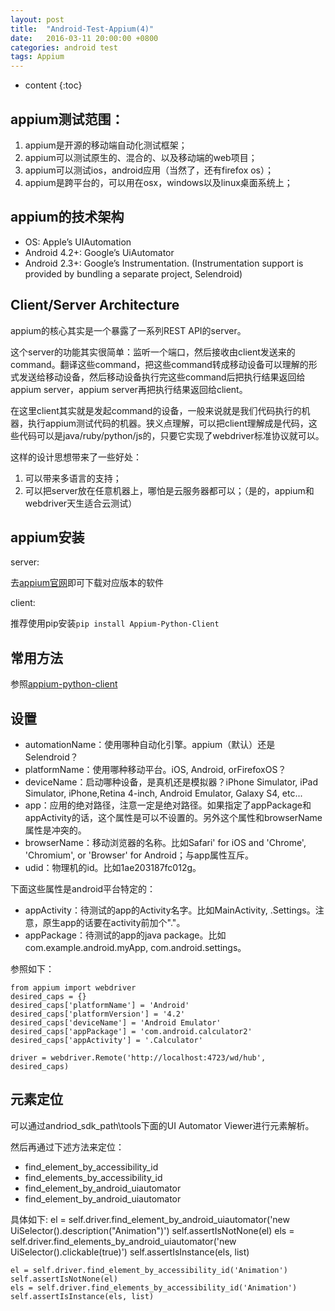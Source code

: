 ```yaml
---
layout: post
title:  "Android-Test-Appium(4)"
date:   2016-03-11 20:00:00 +0800
categories: android test
tags: Appium
---
```

* content
{:toc}

## appium测试范围：

1. appium是开源的移动端自动化测试框架；
2. appium可以测试原生的、混合的、以及移动端的web项目；
3. appium可以测试ios，android应用（当然了，还有firefox os）；
4. appium是跨平台的，可以用在osx，windows以及linux桌面系统上；

## appium的技术架构

* OS: Apple’s UIAutomation
* Android 4.2+: Google’s UiAutomator
* Android 2.3+: Google’s Instrumentation. (Instrumentation support is provided by bundling a separate project, Selendroid)

## Client/Server Architecture

appium的核心其实是一个暴露了一系列REST API的server。

这个server的功能其实很简单：监听一个端口，然后接收由client发送来的command。翻译这些command，把这些command转成移动设备可以理解的形式发送给移动设备，然后移动设备执行完这些command后把执行结果返回给appium server，appium server再把执行结果返回给client。

在这里client其实就是发起command的设备，一般来说就是我们代码执行的机器，执行appium测试代码的机器。狭义点理解，可以把client理解成是代码，这些代码可以是java/ruby/python/js的，只要它实现了webdriver标准协议就可以。

这样的设计思想带来了一些好处：

1. 可以带来多语言的支持；
2. 可以把server放在任意机器上，哪怕是云服务器都可以；（是的，appium和webdriver天生适合云测试）

## appium安装

server:

  去[appium官网](http://appium.io/)即可下载对应版本的软件

client:

  推荐使用pip安装`pip install Appium-Python-Client`

## 常用方法

参照[appium-python-client](https://github.com/appium/python-client)

## 设置

* automationName：使用哪种自动化引擎。appium（默认）还是Selendroid？
* platformName：使用哪种移动平台。iOS, Android, orFirefoxOS？
* deviceName：启动哪种设备，是真机还是模拟器？iPhone Simulator, iPad Simulator, iPhone,Retina 4-inch, Android Emulator, Galaxy S4, etc...
* app：应用的绝对路径，注意一定是绝对路径。如果指定了appPackage和appActivity的话，这个属性是可以不设置的。另外这个属性和browserName属性是冲突的。
* browserName：移动浏览器的名称。比如Safari' for iOS and 'Chrome', 'Chromium', or 'Browser' for Android；与app属性互斥。
* udid：物理机的id。比如1ae203187fc012g。


下面这些属性是android平台特定的：

* appActivity：待测试的app的Activity名字。比如MainActivity, .Settings。注意，原生app的话要在activity前加个"."。
* appPackage：待测试的app的java package。比如com.example.android.myApp, com.android.settings。

参照如下：

    from appium import webdriver
    desired_caps = {}
    desired_caps['platformName'] = 'Android'
    desired_caps['platformVersion'] = '4.2'
    desired_caps['deviceName'] = 'Android Emulator'
    desired_caps['appPackage'] = 'com.android.calculator2'
    desired_caps['appActivity'] = '.Calculator'

    driver = webdriver.Remote('http://localhost:4723/wd/hub', desired_caps)

## 元素定位

可以通过andriod_sdk_path\tools下面的UI Automator Viewer进行元素解析。

然后再通过下述方法来定位：
* find_element_by_accessibility_id
* find_elements_by_accessibility_id
* find_element_by_android_uiautomator
* find_element_by_android_uiautomator

具体如下:
    el = self.driver.find_element_by_android_uiautomator('new UiSelector().description("Animation")')
    self.assertIsNotNone(el)
    els = self.driver.find_elements_by_android_uiautomator('new UiSelector().clickable(true)')
    self.assertIsInstance(els, list)

    el = self.driver.find_element_by_accessibility_id('Animation')
    self.assertIsNotNone(el)
    els = self.driver.find_elements_by_accessibility_id('Animation')
    self.assertIsInstance(els, list)